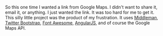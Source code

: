 So this one time I wanted a link from Google Maps. I didn't want to share it, email it, or anything. I just wanted the link. It was too hard for me to get it. This silly little project was the product of my frustration. It uses [Middleman](http://middlemanapp.com/), [Twitter Bootstrap](http://getbootstrap.com/), [Font Awesome](http://fortawesome.github.io/Font-Awesome/), [AngularJS](http://angularjs.org/), and of course the Google Maps API.